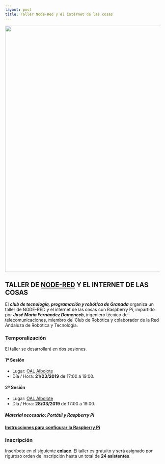 ```yaml
---
layout: post
title: Taller Node-Red y el internet de las cosas
---
```



<img src="http://clubroboticagranada.github.io/images/node-red.png" width="800" />

## TALLER DE [NODE-RED](https://nodered.org/) Y EL INTERNET DE LAS COSAS ##

El ***club de tecnología, programación y robótica de Granada*** organiza un taller de NODE-RED y el internet de las cosas con Raspberry Pi, impartido por ***José María Fernández Domenech***, ingeniero técnico de telecomunicaciones, miembro del Club de Robótica y colaborador de la Red Andaluza de Robótica y Tecnología.



### Temporalización ###
El taller se desarrollará en dos sesiones.
#### 1ª Sesión ####
* Lugar: [OAL Albolote](https://goo.gl/maps/apqiUdvcC9s)
* Día / Hora: **21/03/2019** de 17:00 a 19:00.


#### 2ª Sesión ####
* Lugar: [OAL Albolote](https://goo.gl/maps/apqiUdvcC9s)
* Día / Hora: **28/03/2019** de 17:00 a 19:00.


##### Material necesario: Portátil y Raspberry Pi #####

#### [Instrucciones para configurar la Raspberry Pi](/documentos/Instrucciones_configurar_Raspberry_Taller_Node-Red.pdf) ####

### Inscripción ###
Inscríbete en el siguiente [**enlace**](https://goo.gl/forms/RdhQToNnuL09rjFz2). El taller es gratuito y será asignado por riguroso orden de inscripción hasta un total de **24 asistentes**.

